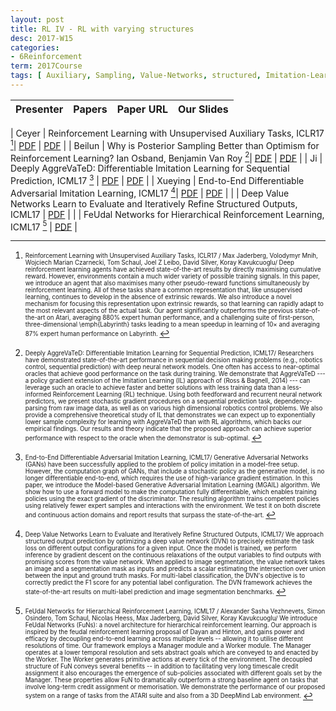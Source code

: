 ```yaml
---
layout: post
title: RL IV - RL with varying structures
desc: 2017-W15
categories:
- 6Reinforcement
term: 2017Course
tags: [ Auxiliary, Sampling, Value-Networks, structured, Imitation-Learning, Hierarchical ]
---
```


| Presenter | Papers | Paper URL| Our Slides |
| -----: | ---------------------------: | :----- | :----- |
<!--header-->
| Ceyer | Reinforcement Learning with Unsupervised Auxiliary Tasks, ICLR17 [^1]| [PDF](https://arxiv.org/pdf/1611.05397.pdf) |  [PDF]({{site.baseurl}}/talks/20171201-Ceyer.pdf) |
| Beilun  | Why is Posterior Sampling Better than Optimism for Reinforcement Learning? Ian Osband, Benjamin Van Roy [^2]| [PDF](https://arxiv.org/abs/1607.00215) | [PDF]({{site.baseurl}}/talks/20171201-Beilun.pdf) |
| Ji | Deeply AggreVaTeD: Differentiable Imitation Learning for Sequential Prediction, ICML17 [^3] | [PDF](http://proceedings.mlr.press/v70/sun17d.html) |  [PDF]({{site.baseurl}}/talks/20171201-Ji.pdf) |
| Xueying | End-to-End Differentiable Adversarial Imitation Learning, ICML17  [^4]| [PDF](http://proceedings.mlr.press/v70/baram17a.html) |  [PDF]({{site.baseurl}}/talks/20171201-Xueying.pdf) |
|  | Deep Value Networks Learn to Evaluate and Iteratively Refine Structured Outputs, ICML17 | [PDF](http://proceedings.mlr.press/v70/gygli17a.html) |
|  | FeUdal Networks for Hierarchical Reinforcement Learning, ICML17 [^5] | [PDF](https://arxiv.org/pdf/1703.01161.pdf) |

<!--excerpt.start-->

[^1]: <sub><sup>  Reinforcement Learning with Unsupervised Auxiliary Tasks, ICLR17 / Max Jaderberg, Volodymyr Mnih, Wojciech Marian Czarnecki, Tom Schaul, Joel Z Leibo, David Silver, Koray Kavukcuoglu/ Deep reinforcement learning agents have achieved state-of-the-art results by directly maximising cumulative reward. However, environments contain a much wider variety of possible training signals. In this paper, we introduce an agent that also maximises many other pseudo-reward functions simultaneously by reinforcement learning. All of these tasks share a common representation that, like unsupervised learning, continues to develop in the absence of extrinsic rewards. We also introduce a novel mechanism for focusing this representation upon extrinsic rewards, so that learning can rapidly adapt to the most relevant aspects of the actual task. Our agent significantly outperforms the previous state-of-the-art on Atari, averaging 880\% expert human performance, and a challenging suite of first-person, three-dimensional \emph{Labyrinth} tasks leading to a mean speedup in learning of 10× and averaging 87\% expert human performance on Labyrinth. </sup></sub>


[^2]: <sub><sup>  Deeply AggreVaTeD: Differentiable Imitation Learning for Sequential Prediction, ICML17/ Researchers have demonstrated state-of-the-art performance in sequential decision making problems (e.g., robotics control, sequential prediction) with deep neural network models. One often has access to near-optimal oracles that achieve good performance on the task during training. We demonstrate that AggreVaTeD --- a policy gradient extension of the Imitation Learning (IL) approach of (Ross & Bagnell, 2014) --- can leverage such an oracle to achieve faster and better solutions with less training data than a less-informed Reinforcement Learning (RL) technique. Using both feedforward and recurrent neural network predictors, we present stochastic gradient procedures on a sequential prediction task, dependency-parsing from raw image data, as well as on various high dimensional robotics control problems. We also provide a comprehensive theoretical study of IL that demonstrates we can expect up to exponentially lower sample complexity for learning with AggreVaTeD than with RL algorithms, which backs our empirical findings. Our results and theory indicate that the proposed approach can achieve superior performance with respect to the oracle when the demonstrator is sub-optimal. </sup></sub>




[^3]: <sub><sup>  End-to-End Differentiable Adversarial Imitation Learning, ICML17/ Generative Adversarial Networks (GANs) have been successfully applied to the problem of policy imitation in a model-free setup. However, the computation graph of GANs, that include a stochastic policy as the generative model, is no longer differentiable end-to-end, which requires the use of high-variance gradient estimation. In this paper, we introduce the Model-based Generative Adversarial Imitation Learning (MGAIL) algorithm. We show how to use a forward model to make the computation fully differentiable, which enables training policies using the exact gradient of the discriminator. The resulting algorithm trains competent policies using relatively fewer expert samples and interactions with the environment. We test it on both discrete and continuous action domains and report results that surpass the state-of-the-art. </sup></sub>



[^4]: <sub><sup>   Deep Value Networks Learn to Evaluate and Iteratively Refine Structured Outputs, ICML17/ We approach structured output prediction by optimizing a deep value network (DVN) to precisely estimate the task loss on different output configurations for a given input. Once the model is trained, we perform inference by gradient descent on the continuous relaxations of the output variables to find outputs with promising scores from the value network. When applied to image segmentation, the value network takes an image and a segmentation mask as inputs and predicts a scalar estimating the intersection over union between the input and ground truth masks. For multi-label classification, the DVN's objective is to correctly predict the F1 score for any potential label configuration. The DVN framework achieves the state-of-the-art results on multi-label prediction and image segmentation benchmarks. </sup></sub>



[^5]: <sub><sup> FeUdal Networks for Hierarchical Reinforcement Learning, ICML17 / Alexander Sasha Vezhnevets, Simon Osindero, Tom Schaul, Nicolas Heess, Max Jaderberg, David Silver, Koray Kavukcuoglu/ We introduce FeUdal Networks (FuNs): a novel architecture for hierarchical reinforcement learning. Our approach is inspired by the feudal reinforcement learning proposal of Dayan and Hinton, and gains power and efficacy by decoupling end-to-end learning across multiple levels -- allowing it to utilise different resolutions of time. Our framework employs a Manager module and a Worker module. The Manager operates at a lower temporal resolution and sets abstract goals which are conveyed to and enacted by the Worker. The Worker generates primitive actions at every tick of the environment. The decoupled structure of FuN conveys several benefits -- in addition to facilitating very long timescale credit assignment it also encourages the emergence of sub-policies associated with different goals set by the Manager. These properties allow FuN to dramatically outperform a strong baseline agent on tasks that involve long-term credit assignment or memorisation. We demonstrate the performance of our proposed system on a range of tasks from the ATARI suite and also from a 3D DeepMind Lab environment. </sup></sub>